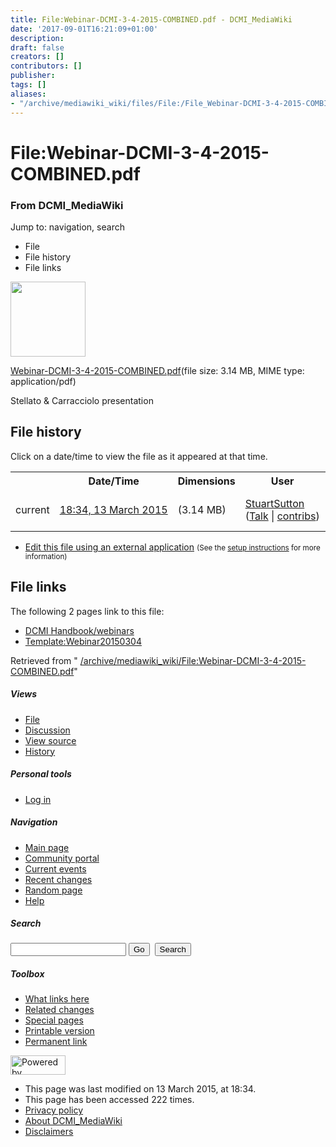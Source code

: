 ```yaml
---
title: File:Webinar-DCMI-3-4-2015-COMBINED.pdf - DCMI_MediaWiki
date: '2017-09-01T16:21:09+01:00'
description: 
draft: false
creators: []
contributors: []
publisher: 
tags: []
aliases:
- "/archive/mediawiki_wiki/files/File:/File_Webinar-DCMI-3-4-2015-COMBINED.pdf.html"
---
```


<a id="top"></a>
# File:Webinar-DCMI-3-4-2015-COMBINED.pdf

### From DCMI\_MediaWiki

Jump to: navigation, search
<!-- start content -->
- File
- File history
- File links

 [<img alt="" src="/skins/common/images/icons/fileicon-pdf.png" width="120" height="120">](/archive/mediawiki_wiki/files/Webinar-DCMI-3-4-2015-COMBINED.pdf)

[Webinar-DCMI-3-4-2015-COMBINED.pdf](/archive/mediawiki_wiki/files/Webinar-DCMI-3-4-2015-COMBINED.pdf "Webinar-DCMI-3-4-2015-COMBINED.pdf")‎(file size: 3.14 MB, MIME type: application/pdf)

Stellato & Carracciolo presentation

<!-- 
NewPP limit report
Preprocessor node count: 1/1000000
Post-expand include size: 0/2097152 bytes
Template argument size: 0/2097152 bytes
Expensive parser function count: 0/100
-->
## File history

Click on a date/time to view the file as it appeared at that time.

<table class="wikitable filehistory">
  <tr>
    <td></td>
    <th>Date/Time</th>
    <th>Dimensions</th>
    <th>User</th>
    <th>Comment</th>
  </tr>
  <tr>
    <td>current</td>
    <td class="filehistory-selected" style="white-space: nowrap;"><a href="/archive/mediawiki_wiki/files/Webinar-DCMI-3-4-2015-COMBINED.pdf">18:34, 13 March 2015</a></td>
    <td> <span style="white-space: nowrap;">(3.14 MB)</span>
    </td>
    <td>
      <a href="/index.php?title=User:StuartSutton&amp;action=edit&amp;redlink=1" class="new mw-userlink" title="User:StuartSutton (page does not exist)">StuartSutton</a> <span style="white-space: nowrap;"> <span class="mw-usertoollinks">(<a href="/index.php?title=User_talk:StuartSutton&amp;action=edit&amp;redlink=1" class="new" title="User talk:StuartSutton (page does not exist)">Talk</a> | <a href="/index.php/Special:Contributions/StuartSutton" title="Special:Contributions/StuartSutton">contribs</a>)</span></span>
    </td>
    <td> <span class="comment">(Stellato &amp; Carracciolo presentation)</span>
    </td>
  </tr>
</table>

  

- [Edit this file using an external application](/index.php?title=File:Webinar-DCMI-3-4-2015-COMBINED.pdf&action=edit&externaledit=true&mode=file "File:Webinar-DCMI-3-4-2015-COMBINED.pdf") <small>(See the <a href="http://www.mediawiki.org/wiki/Manual:External_editors" class="external text" rel="nofollow">setup instructions</a> for more information)</small>

## File links

The following 2 pages link to this file:

- [DCMI Handbook/webinars](/index.php/DCMI_Handbook/webinars "DCMI Handbook/webinars")
- [Template:Webinar20150304](/index.php/Template:Webinar20150304 "Template:Webinar20150304")

Retrieved from " [/archive/mediawiki_wiki/File:Webinar-DCMI-3-4-2015-COMBINED.pdf](/archive/mediawiki_wiki/files/File:/File:Webinar-DCMI-3-4-2015-COMBINED.pdf.html)"

<!-- end content -->

##### Views

- [File](/archive/mediawiki_wiki/files/File:/File:Webinar-DCMI-3-4-2015-COMBINED.pdf.html "View the file page [c]")
- [Discussion](/index.php?title=File_talk:Webinar-DCMI-3-4-2015-COMBINED.pdf&action=edit&redlink=1 "Discussion about the content page [t]")
- [View source](/index.php?title=File:Webinar-DCMI-3-4-2015-COMBINED.pdf&action=edit "This page is protected.
You can view its source [e]")
- [History](/index.php?title=File:Webinar-DCMI-3-4-2015-COMBINED.pdf&action=history "Past revisions of this page [h]")

##### Personal tools

- [Log in](/index.php?title=Special:UserLogin&returnto=File:Webinar-DCMI-3-4-2015-COMBINED.pdf "You are encouraged to log in; however, it is not mandatory [o]")

<script type="text/javascript"> if (window.isMSIE55) fixalpha(); </script>

##### Navigation

- [Main page](/index.php/Main_Page "Visit the main page [z]")
- [Community portal](/index.php/DCMI_MediaWiki:Community_portal "About the project, what you can do, where to find things")
- [Current events](/index.php/DCMI_MediaWiki:Current_events "Find background information on current events")
- [Recent changes](/index.php/Special:RecentChanges "The list of recent changes in the wiki [r]")
- [Random page](/index.php/Special:Random "Load a random page [x]")
- [Help](/index.php/Help:Contents "The place to find out")

##### <label for="searchInput">Search</label>

<form action="/index.php" id="searchform">
				<input type="hidden" name="title" value="Special:Search">
				<input id="searchInput" title="Search DCMI_MediaWiki" accesskey="f" type="search" name="search">
				<input type="submit" name="go" class="searchButton" id="searchGoButton" value="Go" title="Go to a page with this exact name if exists"> 
				<input type="submit" name="fulltext" class="searchButton" id="mw-searchButton" value="Search" title="Search the pages for this text">
			</form>

##### Toolbox

- [What links here](/index.php/Special:WhatLinksHere/File:Webinar-DCMI-3-4-2015-COMBINED.pdf "List of all wiki pages that link here [j]")
- [Related changes](/index.php/Special:RecentChangesLinked/File:Webinar-DCMI-3-4-2015-COMBINED.pdf "Recent changes in pages linked from this page [k]")
- [Special pages](/index.php/Special:SpecialPages "List of all special pages [q]")
- [Printable version](/index.php?title=File:Webinar-DCMI-3-4-2015-COMBINED.pdf&printable=yes "Printable version of this page [p]")
- [Permanent link](/index.php?title=File:Webinar-DCMI-3-4-2015-COMBINED.pdf&oldid=9357 "Permanent link to this revision of the page")

<!-- end of the left (by default at least) column -->

 [<img src="/skins/common/images/poweredby_mediawiki_88x31.png" height="31" width="88" alt="Powered by MediaWiki">](http://www.mediawiki.org/)

- This page was last modified on 13 March 2015, at 18:34.
- This page has been accessed 222 times.
- [Privacy policy](/index.php/DCMI_MediaWiki:Privacy_policy "DCMI MediaWiki:Privacy policy")
- [About DCMI\_MediaWiki](/index.php/DCMI_MediaWiki:About "DCMI MediaWiki:About")
- [Disclaimers](/index.php/DCMI_MediaWiki:General_disclaimer "DCMI MediaWiki:General disclaimer")

<script>if (window.runOnloadHook) runOnloadHook();</script><!-- Served in 0.514 secs. -->
